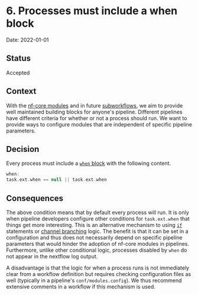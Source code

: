 # 6. Processes must include a when block

Date: 2022-01-01

## Status

Accepted

## Context

With the [nf-core modules](https://nf-co.re/modules) and in future [subworkflows](https://github.com/nf-core/modules/tree/master/subworkflows/nf-core), we aim to provide well maintained building blocks for anyone's pipeline. Different pipelines have different criteria for whether or not a process should run. We want to provide ways to configure modules that are independent of specific pipeline parameters.

## Decision

Every process must include a [`when` block](https://www.nextflow.io/docs/latest/process.html#when) with the following content.

```groovy
when:
task.ext.when == null || task.ext.when
```

## Consequences

The above condition means that by default every process will run. It is only when pipeline developers configure other conditions for `task.ext.when` that things get more interesting. This is an alternative mechanism to using [`if`](https://www.nextflow.io/docs/latest/script.html#conditional-execution) statements or [channel branching](https://www.nextflow.io/docs/latest/operator.html#branch) logic. The benefit is that it can be set in a configuration and thus does not necessarily depend on specific pipeline parameters that would hinder the adoption of nf-core modules in pipelines. Furthermore, unlike other conditional logic, processes disabled by `when` do not appear in the nextflow log output.

A disadvantage is that the logic for when a process runs is not immediately clear from a workflow definition but requires checking configuration files as well (typically in a pipeline's `conf/modules.config`). We thus recommend extensive comments in a workflow if this mechanism is used.

